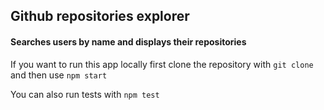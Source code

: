 ## Github repositories explorer

#### Searches users by name and displays their repositories

If you want to run this app locally first clone the repository with `git clone` and then use `npm start`

You can also run tests with `npm test`

